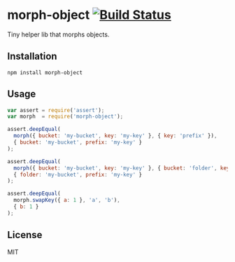 # morph-object [![Build Status](https://travis-ci.org/sdepold/morph-object.svg?branch=master)](https://travis-ci.org/sdepold/morph-object)

Tiny helper lib that morphs objects.

## Installation

```
npm install morph-object
```

## Usage

```js
var assert = require('assert');
var morph  = require('morph-object');

assert.deepEqual(
  morph({ bucket: 'my-bucket', key: 'my-key' }, { key: 'prefix' }),
  { bucket: 'my-bucket', prefix: 'my-key' }
);

assert.deepEqual(
  morph({ bucket: 'my-bucket', key: 'my-key' }, { bucket: 'folder', key: 'prefix' }),
  { folder: 'my-bucket', prefix: 'my-key' }
);

assert.deepEqual(
  morph.swapKey({ a: 1 }, 'a', 'b'),
  { b: 1 }
);
```

## License

MIT
